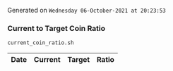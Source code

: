 Generated on `Wednesday 06-October-2021 at 20:23:53`

### Current to Target Coin Ratio
`current_coin_ratio.sh`

Date|Current|Target|Ratio
---|---|---|---
